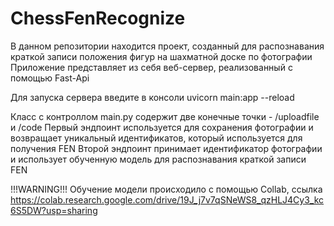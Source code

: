 # ChessFenRecognize
В данном репозитории находится проект, созданный для распознавания краткой записи положения фигур на шахматной доске по фотографии
Приложение представляет из себя веб-сервер, реализованный с помощью Fast-Api

Для запуска сервера введите в консоли uvicorn main:app --reload

Класс с контроллом main.py содержит две конечные точки - /uploadfile и /code
Первый эндпоинт используется для сохранения фотографии и возвращает уникальный идентификатов, который используется для получения FEN
Второй эндпоинт принимает идентификатор фотографии и использует обученную модель для распознавания краткой записи FEN

!!!WARNING!!! Обучение модели происходило с помощью Collab, ссылка https://colab.research.google.com/drive/19J_j7v7qSNeWS8_qzHLJ4Cy3_kc6S5DW?usp=sharing

